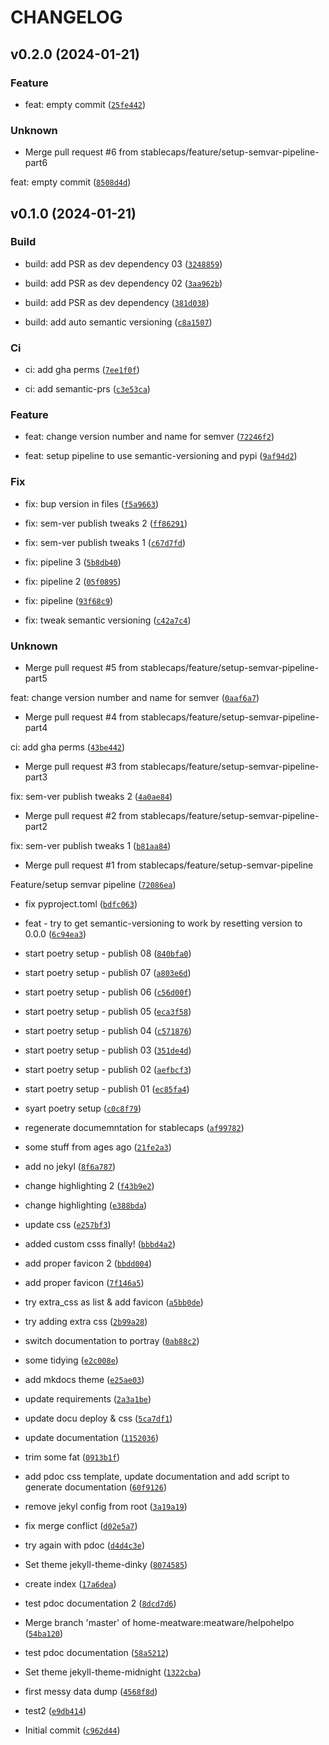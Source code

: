 # CHANGELOG



## v0.2.0 (2024-01-21)

### Feature

* feat: empty commit ([`25fe442`](https://github.com/stablecaps/helpohelpo/commit/25fe44295785bef020cd9e50ec878aa643c03760))

### Unknown

* Merge pull request #6 from stablecaps/feature/setup-semvar-pipeline-part6

feat: empty commit ([`8508d4d`](https://github.com/stablecaps/helpohelpo/commit/8508d4dcd4cdea920ef348eb280a9e5bd008607c))


## v0.1.0 (2024-01-21)

### Build

* build: add PSR as dev dependency 03 ([`3248859`](https://github.com/stablecaps/helpohelpo/commit/32488596c92400cbd96f1c803ebc31c16b305234))

* build: add PSR as dev dependency 02 ([`3aa962b`](https://github.com/stablecaps/helpohelpo/commit/3aa962b7bebebf4ae0228a3645f16d2ad6c118e8))

* build: add PSR as dev dependency ([`381d038`](https://github.com/stablecaps/helpohelpo/commit/381d03825956102ae926d155d78f611d41e00261))

* build: add auto semantic versioning ([`c8a1507`](https://github.com/stablecaps/helpohelpo/commit/c8a1507eb4516beaced93dd778d857e99fcd9800))

### Ci

* ci: add gha perms ([`7ee1f0f`](https://github.com/stablecaps/helpohelpo/commit/7ee1f0fa11fff9b74166eb57c0ad629f87f2e8c8))

* ci: add semantic-prs ([`c3e53ca`](https://github.com/stablecaps/helpohelpo/commit/c3e53ca97c117ec51e4f2e2952ef8fe68e74fc13))

### Feature

* feat: change version number and name for semver ([`72246f2`](https://github.com/stablecaps/helpohelpo/commit/72246f266c0eb82069e8f6f960e4fe4595547a26))

* feat: setup pipeline to use semantic-versioning and pypi ([`9af94d2`](https://github.com/stablecaps/helpohelpo/commit/9af94d2c62991102a3caa36dc4f249461de00c99))

### Fix

* fix: bup version in files ([`f5a9663`](https://github.com/stablecaps/helpohelpo/commit/f5a9663949b1f97919611c0863eb66e7bdbb2c15))

* fix: sem-ver publish tweaks 2 ([`ff86291`](https://github.com/stablecaps/helpohelpo/commit/ff862910745119cf41d3e5cdbe63d83f45ffcdf4))

* fix: sem-ver publish tweaks 1 ([`c67d7fd`](https://github.com/stablecaps/helpohelpo/commit/c67d7fddf2d97e540539e853ef40f010eb79b7e1))

* fix: pipeline 3 ([`5b8db40`](https://github.com/stablecaps/helpohelpo/commit/5b8db40294d365fff55bd71f7b42dabfde4856e0))

* fix: pipeline 2 ([`05f0895`](https://github.com/stablecaps/helpohelpo/commit/05f08958b726c11ed134465080bf5e8a64b60f93))

* fix: pipeline ([`93f68c9`](https://github.com/stablecaps/helpohelpo/commit/93f68c99d045bd892e8d79543b17243f738e0780))

* fix: tweak semantic versioning ([`c42a7c4`](https://github.com/stablecaps/helpohelpo/commit/c42a7c421dae5d3dfd46c776fad081e9e15262eb))

### Unknown

* Merge pull request #5 from stablecaps/feature/setup-semvar-pipeline-part5

feat: change version number and name for semver ([`0aaf6a7`](https://github.com/stablecaps/helpohelpo/commit/0aaf6a77b6a8128f61a75c5df3804de262e5f651))

* Merge pull request #4 from stablecaps/feature/setup-semvar-pipeline-part4

ci: add gha perms ([`43be442`](https://github.com/stablecaps/helpohelpo/commit/43be442e9182cf99210295c37cdb8712bc1ed749))

* Merge pull request #3 from stablecaps/feature/setup-semvar-pipeline-part3

fix: sem-ver publish tweaks 2 ([`4a0ae84`](https://github.com/stablecaps/helpohelpo/commit/4a0ae842fca5c0349e2cb666e0eb7aa63f6b220b))

* Merge pull request #2 from stablecaps/feature/setup-semvar-pipeline-part2

fix: sem-ver publish tweaks 1 ([`b81aa84`](https://github.com/stablecaps/helpohelpo/commit/b81aa843d8a4b45a6633f1591690a2125c8c3652))

* Merge pull request #1 from stablecaps/feature/setup-semvar-pipeline

Feature/setup semvar pipeline ([`72086ea`](https://github.com/stablecaps/helpohelpo/commit/72086ea39ce304f71aef9a01b4465553a8b16f9a))

* fix pyproject.toml ([`bdfc063`](https://github.com/stablecaps/helpohelpo/commit/bdfc0639374628ad68744e8fa01e166a783b2da3))

* feat - try to get semantic-versioning to work by resetting version to 0.0.0 ([`6c94ea3`](https://github.com/stablecaps/helpohelpo/commit/6c94ea3a4120662c6d7951225b3368accd357eb9))

* start poetry setup - publish 08 ([`840bfa0`](https://github.com/stablecaps/helpohelpo/commit/840bfa0ef372b878745c06284ad60046480f63b9))

* start poetry setup - publish 07 ([`a803e6d`](https://github.com/stablecaps/helpohelpo/commit/a803e6dd89558892aedd9ace3862cabf607365d7))

* start poetry setup - publish 06 ([`c56d00f`](https://github.com/stablecaps/helpohelpo/commit/c56d00f12a15f1cd12caf038fe66da355de836d9))

* start poetry setup - publish 05 ([`eca3f58`](https://github.com/stablecaps/helpohelpo/commit/eca3f582ebd2cad86766b035d7e6062a795edffb))

* start poetry setup - publish 04 ([`c571876`](https://github.com/stablecaps/helpohelpo/commit/c5718769654839f8dd9389834d030d01586f59fa))

* start poetry setup - publish 03 ([`351de4d`](https://github.com/stablecaps/helpohelpo/commit/351de4db2ef7c495a2b74544b437568f115b21bf))

* start poetry setup - publish 02 ([`aefbcf3`](https://github.com/stablecaps/helpohelpo/commit/aefbcf3ef2e0355c75216ddd7dcedc0c06286870))

* start poetry setup - publish 01 ([`ec85fa4`](https://github.com/stablecaps/helpohelpo/commit/ec85fa4e7e401347a44b7eb6c3654483f95762e5))

* syart poetry setup ([`c0c8f79`](https://github.com/stablecaps/helpohelpo/commit/c0c8f79262c4afaa7d5c752f935883d39310bf2e))

* regenerate documemntation for stablecaps ([`af99782`](https://github.com/stablecaps/helpohelpo/commit/af99782f49794cf7785d4b9395387fe9d9b5b797))

* some stuff from ages ago ([`21fe2a3`](https://github.com/stablecaps/helpohelpo/commit/21fe2a3ab44ab8b35048f8d7ffaa1f4fa21b718b))

* add no jekyl ([`8f6a787`](https://github.com/stablecaps/helpohelpo/commit/8f6a78741a7b28d74b69670bb89de813a0d4940e))

* change highlighting 2 ([`f43b9e2`](https://github.com/stablecaps/helpohelpo/commit/f43b9e24915ac3a5c6c7db7939851d0e5d0fb57b))

* change highlighting ([`e388bda`](https://github.com/stablecaps/helpohelpo/commit/e388bdab7defda6fd87ec7f9e81dcb419af5a017))

* update css ([`e257bf3`](https://github.com/stablecaps/helpohelpo/commit/e257bf39553ea2532bd215f4887e05d28d075bcc))

* added custom csss finally! ([`bbbd4a2`](https://github.com/stablecaps/helpohelpo/commit/bbbd4a286ae933ab7901408fc22e83c0fc1ff809))

* add proper favicon 2 ([`bbdd004`](https://github.com/stablecaps/helpohelpo/commit/bbdd004eb2a56d5f3f766865db56ba85c9376987))

* add proper favicon ([`7f146a5`](https://github.com/stablecaps/helpohelpo/commit/7f146a549dadc8acf3b92c01dc2c45d01c567b34))

* try extra_css as list &amp; add favicon ([`a5bb0de`](https://github.com/stablecaps/helpohelpo/commit/a5bb0deb32e2b5f8c1e0eba2d884910c7ba3ffaf))

* try adding extra css ([`2b99a28`](https://github.com/stablecaps/helpohelpo/commit/2b99a28be45b8441fbe25e3577bd993d86a35f8d))

* switch documentation to portray ([`0ab88c2`](https://github.com/stablecaps/helpohelpo/commit/0ab88c26ccd5c723098952ad99d4e7b7f00790d4))

* some tidying ([`e2c008e`](https://github.com/stablecaps/helpohelpo/commit/e2c008ea597b1b4ccadc05094d43a93f0b2485f4))

* add mkdocs theme ([`e25ae03`](https://github.com/stablecaps/helpohelpo/commit/e25ae038e21edd521a280d97d6d45a6e797a8cfc))

* update requirements ([`2a3a1be`](https://github.com/stablecaps/helpohelpo/commit/2a3a1be9dce57de4eaef12384aa3059b710ecf1e))

* update docu deploy &amp; css ([`5ca7df1`](https://github.com/stablecaps/helpohelpo/commit/5ca7df15a2e3ec7e2d14f996576a9c50aa8c685e))

* update documentation ([`1152036`](https://github.com/stablecaps/helpohelpo/commit/11520361a2d8ddf7ceb298a100760bcd2e91af15))

* trim some fat ([`0913b1f`](https://github.com/stablecaps/helpohelpo/commit/0913b1f791a90bf70bae8ee4e46381ad18352752))

* add pdoc css template, update documentation and add script to generate documentation ([`60f9126`](https://github.com/stablecaps/helpohelpo/commit/60f9126525a1c587e5857d1e3f2f2b6aa6fc5c2a))

* remove jekyl config from root ([`3a19a19`](https://github.com/stablecaps/helpohelpo/commit/3a19a198ff6c71292f77804f5e81dd5de7a53149))

* fix merge conflict ([`d02e5a7`](https://github.com/stablecaps/helpohelpo/commit/d02e5a728f9a4e488d23ed9c9ba3185a653ab8b0))

* try again with pdoc ([`d4d4c3e`](https://github.com/stablecaps/helpohelpo/commit/d4d4c3eb97104c88e1af87b62268b274113bdce5))

* Set theme jekyll-theme-dinky ([`8074585`](https://github.com/stablecaps/helpohelpo/commit/80745857575896b7c34c2fc681a09b67a48101e7))

* create index ([`17a6dea`](https://github.com/stablecaps/helpohelpo/commit/17a6deabe409bb52a9d6aed7431b08bc418abab5))

* test pdoc documentation 2 ([`8dcd7d6`](https://github.com/stablecaps/helpohelpo/commit/8dcd7d61030a1b59b6de1867ebabbedfd9822fde))

* Merge branch &#39;master&#39; of home-meatware:meatware/helpohelpo ([`54ba120`](https://github.com/stablecaps/helpohelpo/commit/54ba1208298c96387d4887ef7c8770678c513552))

* test pdoc documentation ([`58a5212`](https://github.com/stablecaps/helpohelpo/commit/58a52124e590e8d80760ce0bfb40b7f18348d400))

* Set theme jekyll-theme-midnight ([`1322cba`](https://github.com/stablecaps/helpohelpo/commit/1322cba92a526471e82b751ee5bd0c92721ad1b9))

* first messy data dump ([`4568f8d`](https://github.com/stablecaps/helpohelpo/commit/4568f8d2167d9f0a7b4ed1efd9f0e66846357b62))

* test2 ([`e9db414`](https://github.com/stablecaps/helpohelpo/commit/e9db4140dd66ec9e6c48bab4da2ef3205921b56f))

* Initial commit ([`c962d44`](https://github.com/stablecaps/helpohelpo/commit/c962d4429d29078084bbd8f96a385763086c27cf))
